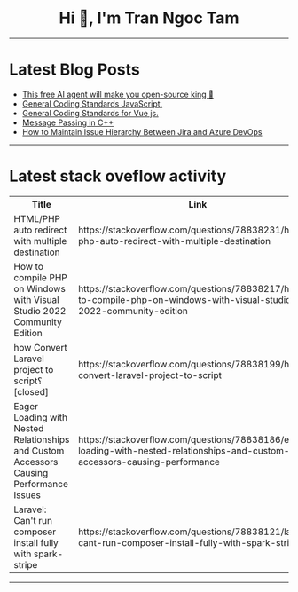 <h1 align="center">Hi 👋, I'm Tran Ngoc Tam</h1>

---

# Latest Blog Posts 
<!-- BLOG-POST-LIST:START -->
- [This free AI agent will make you open-source king 👑](https://dev.to/commanddash/this-free-ai-agent-will-make-you-open-source-king-1k9e)
- [General Coding Standards JavaScript.](https://dev.to/dharamgfx/general-coding-standards-javascript-25kg)
- [General Coding Standards for Vue js.](https://dev.to/dharamgfx/general-coding-standards-for-vue-js-1e0n)
- [Message Passing in C++](https://dev.to/pushpendra_sharma_f1d2cbe/message-passing-in-c-128n)
- [How to Maintain Issue Hierarchy Between Jira and Azure DevOps](https://dev.to/exalateofficial/how-to-maintain-issue-hierarchy-between-jira-and-azure-devops-ilp)
<!-- BLOG-POST-LIST:END -->

---

# Latest stack oveflow activity
<table>
  <tr><th>Title</th><th>Link</th></tr>
  <!-- STACKOVERFLOW:START --><tr><td>HTML/PHP auto redirect with multiple destination</td><td>https://stackoverflow.com/questions/78838231/html-php-auto-redirect-with-multiple-destination</td></tr><tr><td>How to compile PHP on Windows with Visual Studio 2022 Community Edition</td><td>https://stackoverflow.com/questions/78838217/how-to-compile-php-on-windows-with-visual-studio-2022-community-edition</td></tr><tr><td>how Convert Laravel project to script؟ [closed]</td><td>https://stackoverflow.com/questions/78838199/how-convert-laravel-project-to-script</td></tr><tr><td>Eager Loading with Nested Relationships and Custom Accessors Causing Performance Issues</td><td>https://stackoverflow.com/questions/78838186/eager-loading-with-nested-relationships-and-custom-accessors-causing-performance</td></tr><tr><td>Laravel: Can&#39;t run composer install fully with spark-stripe</td><td>https://stackoverflow.com/questions/78838121/laravel-cant-run-composer-install-fully-with-spark-stripe</td></tr><!-- STACKOVERFLOW:END -->
</table>

---


